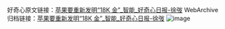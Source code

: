 好奇心原文链接：[苹果要重新发明“18K 金”_智能_好奇心日报-徐弢](https://www.qdaily.com/articles/7205.html)
WebArchive归档链接：[苹果要重新发明“18K 金”_智能_好奇心日报-徐弢](http://web.archive.org/web/20190623172057/https://www.qdaily.com/articles/7205.html)
![image](http://ww3.sinaimg.cn/large/007d5XDply1g3x0avsyj1j30u027ahdi)